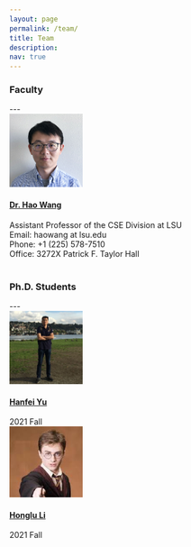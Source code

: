 ```yaml
---
layout: page
permalink: /team/
title: Team
description: 
nav: true
---
```


<h3> Faculty </h3>
---
<div class="container">

<div class="row">
    <div class="col-sm-3 mt-1 mt-md-1 col-md-3 col-4">
        <img class="img-fluid rounded z-depth-1" src="/assets/img/Hao_Wang.jpg" width="130px" alt="" title="haowang"/>
    </div>
    <div class="col-sm-9 mt-1 mt-md-1 col-md-9 col-8">
        <h4><a href="https://www.haow.ca/">Dr. Hao Wang</a></h4>
        <span>Assistant Professor of the CSE Division at LSU</span><br />
        <span>Email: haowang at lsu.edu</span> <br />
        <span>Phone: +1 (225) 578-7510</span> <br />
        <span>Office: 3272X Patrick F. Taylor Hall</span>
    </div>
</div>
</div>

<br />


<h3> Ph.D. Students </h3>
---
<div class="container">

<div class="row">
    <div class="col-lg-5 mt-1 mb-4 mt-md-1">
        <div class="row">
            <div class="col-sm-3 col-lg-5 col-4 mt-1 mt-md-1">
                <img class="img-fluid rounded z-depth-1" src="/assets/img/HanfeiYu.jpeg" width="130px" alt="" title=""/>
            </div>
            <div class="col-sm-9 col-lg-7 col-8 mt-1 mt-md-1">
                <h4><a href="https://hanfeiyu.github.io">Hanfei Yu</a></h4>
                <span>2021 Fall</span><br />                
            </div>
         </div>
    </div>
    <div class="col-lg-5 mt-1 mb-4 mt-md-1">
        <div class="row">
        <div class="col-sm-3 col-lg-5 col-4 mt-1 mt-md-1">
            <img class="img-fluid rounded z-depth-1" src="/assets/img/potter.jpg" width="130px" alt="" title=""/>
        </div>
        <div class="col-sm-9 col-lg-7 col-8 mt-1 mt-md-1">
            <h4><a href="">Honglu Li</a></h4>
            <span>2021 Fall</span>
        </div>
         </div>
    </div>
    
</div>
</div>